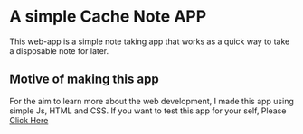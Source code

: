 # A simple Cache Note APP

This web-app is a simple note taking app that works as a quick way to take a disposable note for later.

## Motive of making this app

For the aim to learn more about the web development, I made this app using simple Js, HTML and CSS.
If you want to test this app for your self, Please  [Click Here](#https://c-holt-1k92r9.github.io/notes/)

